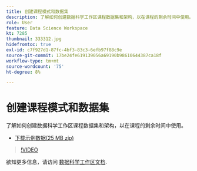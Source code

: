 ```yaml
---
title: 创建课程模式和数据集
description: 了解如何创建数据科学工作区课程数据集和架构，以在课程的剩余时间中使用。
role: User
feature: Data Science Workspace
kt: 7285
thumbnail: 333312.jpg
hidefromtoc: true
exl-id: c7f927d1-87fc-4bf3-83c3-6efb97f88c9e
source-git-commit: 17be24fe619139056a69190b98610644387ca18f
workflow-type: tm+mt
source-wordcount: '75'
ht-degree: 8%

---
```


# 创建课程模式和数据集

了解如何创建数据科学工作区课程数据集和架构，以在课程的剩余时间中使用。

* [下载示例数据(25 MB zip)](../assets/DSW-course-sample-assets.zip)

>[!VIDEO](https://video.tv.adobe.com/v/333312?quality=12&learn=on)

欲知更多信息，请访问 [数据科学工作区文档](https://experienceleague.adobe.com/docs/experience-platform/data-science-workspace/home.html?lang=zh-Hans).